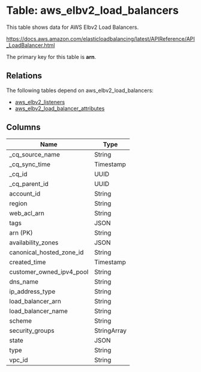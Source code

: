 # Table: aws_elbv2_load_balancers

This table shows data for AWS Elbv2 Load Balancers.

https://docs.aws.amazon.com/elasticloadbalancing/latest/APIReference/API_LoadBalancer.html

The primary key for this table is **arn**.

## Relations

The following tables depend on aws_elbv2_load_balancers:
  - [aws_elbv2_listeners](aws_elbv2_listeners)
  - [aws_elbv2_load_balancer_attributes](aws_elbv2_load_balancer_attributes)

## Columns

| Name          | Type          |
| ------------- | ------------- |
|_cq_source_name|String|
|_cq_sync_time|Timestamp|
|_cq_id|UUID|
|_cq_parent_id|UUID|
|account_id|String|
|region|String|
|web_acl_arn|String|
|tags|JSON|
|arn (PK)|String|
|availability_zones|JSON|
|canonical_hosted_zone_id|String|
|created_time|Timestamp|
|customer_owned_ipv4_pool|String|
|dns_name|String|
|ip_address_type|String|
|load_balancer_arn|String|
|load_balancer_name|String|
|scheme|String|
|security_groups|StringArray|
|state|JSON|
|type|String|
|vpc_id|String|